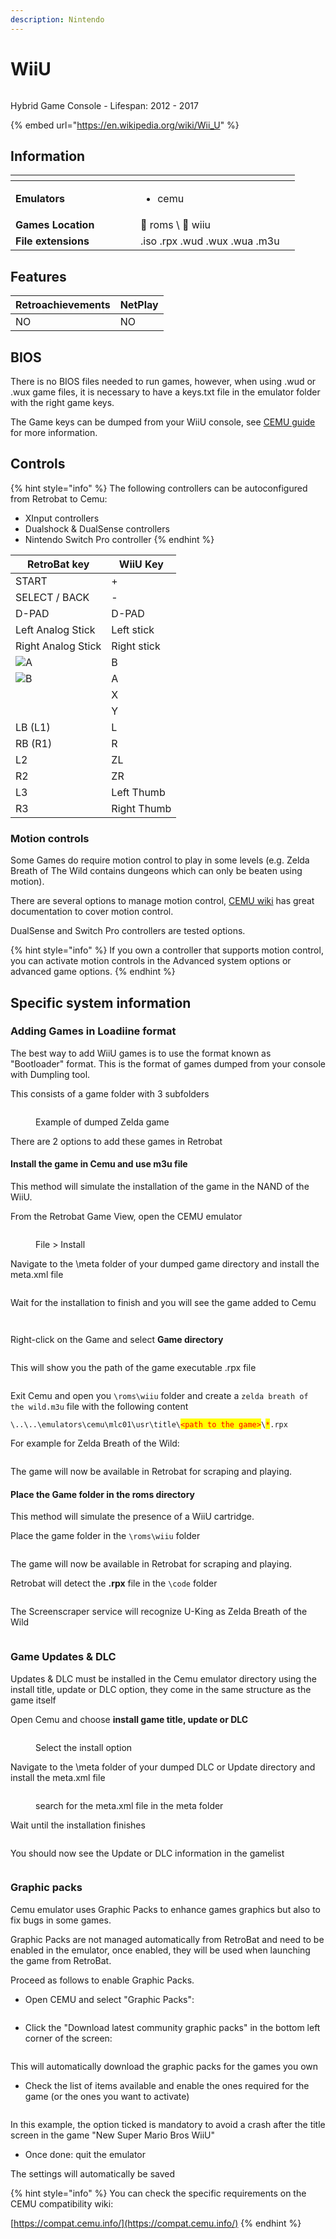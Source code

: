 ```yaml
---
description: Nintendo
---
```


# WiiU

<div align="left">

<figure><img src="https://raw.githubusercontent.com/fabricecaruso/es-theme-carbon/5149a33eed46b2af638b06119397d4023b75131f/art/logos/wiiu.svg" alt=""><figcaption></figcaption></figure>

</div>

Hybrid Game Console - Lifespan: 2012 - 2017

{% embed url="https://en.wikipedia.org/wiki/Wii_U" %}

## Information

<table data-header-hidden><thead><tr><th width="184"></th><th></th><th data-hidden></th></tr></thead><tbody><tr><td><strong>Emulators</strong></td><td><ul><li>cemu</li></ul></td><td></td></tr><tr><td><strong>Games Location</strong></td><td><span data-gb-custom-inline data-tag="emoji" data-code="1f4c1">📁</span> roms \ <span data-gb-custom-inline data-tag="emoji" data-code="1f4c2">📂</span> wiiu</td><td></td></tr><tr><td><strong>File extensions</strong></td><td>.iso .rpx .wud .wux .wua .m3u</td><td></td></tr></tbody></table>

## Features

| Retroachievements | NetPlay |
| ----------------- | ------- |
| NO                | NO      |

## BIOS

There is no BIOS files needed to run games, however, when using .wud or .wux game files, it is necessary to have a keys.txt file in the emulator folder with the right game keys.

The Game keys can be dumped from your WiiU console, see [CEMU guide](https://wiki.cemu.info/wiki/Obtaining\_Keys\_for\_Keys.txt) for more information.

## Controls

{% hint style="info" %}
The following controllers can be autoconfigured from Retrobat to Cemu:

* XInput controllers
* Dualshock & DualSense controllers
* Nintendo Switch Pro controller
{% endhint %}

| RetroBat key                                                                       | WiiU Key    |
| ---------------------------------------------------------------------------------- | ----------- |
| START                                                                              | +           |
| SELECT / BACK                                                                      | -           |
| D-PAD                                                                              | D-PAD       |
| Left Analog Stick                                                                  | Left stick  |
| Right Analog Stick                                                                 | Right stick |
| ![A](<../../../../.gitbook/assets/image (25).png>)                                 | B           |
| ![B](<../../../../.gitbook/assets/image (11).png>)                                 | A           |
| <img src="../../../../.gitbook/assets/image (45).png" alt="" data-size="original"> | X           |
| <img src="../../../../.gitbook/assets/image (43).png" alt="" data-size="line">     | Y           |
| LB (L1)                                                                            | L           |
| RB (R1)                                                                            | R           |
| L2                                                                                 | ZL          |
| R2                                                                                 | ZR          |
| L3                                                                                 | Left Thumb  |
| R3                                                                                 | Right Thumb |

### Motion controls

Some Games do require motion control to play in some levels (e.g. Zelda Breath of The Wild contains dungeons which can only be beaten using motion).

There are several options to manage motion control, [CEMU wiki](https://wiki.cemu.info/wiki/Motion\_controls) has great documentation to cover motion control.

DualSense and Switch Pro controllers are tested options.

{% hint style="info" %}
If you own a controller that supports motion control, you can activate motion controls in the Advanced system options or advanced game options.
{% endhint %}

## Specific system information

### Adding Games in Loadiine format

The best way to add WiiU games is to use the format known as "Bootloader" format. This is the format of games dumped from your console with Dumpling tool.

This consists of a game folder with 3 subfolders

<div align="left">

<figure><img src="https://i.imgur.com/CIYaICX.png" alt=""><figcaption><p>Example of dumped Zelda game</p></figcaption></figure>

</div>

There are 2 options to add these games in Retrobat

#### Install the game in Cemu and use m3u file

This method will simulate the installation of the game in the NAND of the WiiU.

From the Retrobat Game View, open the CEMU emulator



<div align="left">

<figure><img src="https://i.imgur.com/rdJUos9.png" alt=""><figcaption><p>File > Install</p></figcaption></figure>

</div>

Navigate to the \meta folder of your dumped game directory and install the meta.xml file

<div align="left">

<figure><img src="https://i.imgur.com/C1KGhKQ.png" alt=""><figcaption></figcaption></figure>

</div>

Wait for the installation to finish and you will see the game added to Cemu

<div align="left">

<figure><img src="https://i.imgur.com/rG2IJvR.png" alt=""><figcaption></figcaption></figure>

</div>

<div align="left">

<figure><img src="https://i.imgur.com/9ygBgJP.png" alt=""><figcaption></figcaption></figure>

</div>

Right-click on the Game and select **Game directory**

<div align="left">

<figure><img src="https://i.imgur.com/6ALGNnR.png" alt=""><figcaption></figcaption></figure>

</div>

This will show you the path of the game executable .rpx file

<div align="left">

<figure><img src="https://i.imgur.com/EN9JEKf.png" alt=""><figcaption></figcaption></figure>

</div>

Exit Cemu and open you `\roms\wiiu` folder and create a `zelda breath of the wild.m3u` file with the following content

`\..\..\emulators\cemu\mlc01\usr\title\`<mark style="color:red;">`<path to the game>`</mark>`\`<mark style="color:red;">`*`</mark>`.rpx`

For example for Zelda Breath of the Wild:

<div align="left">

<figure><img src="https://i.imgur.com/DjHV0Gt.png" alt=""><figcaption></figcaption></figure>

</div>

The game will now be available in Retrobat for scraping and playing.

#### Place the Game folder in the roms directory

This method will simulate the presence of a WiiU cartridge.&#x20;

Place the game folder in the `\roms\wiiu` folder

<div align="left">

<figure><img src="https://i.imgur.com/8BsrI9F.png" alt=""><figcaption></figcaption></figure>

</div>

The game will now be available in Retrobat for scraping and playing.

Retrobat will detect the **.rpx** file in the `\code` folder

<div align="left">

<figure><img src="https://i.imgur.com/iSQdk4o.png" alt=""><figcaption></figcaption></figure>

</div>

The Screenscraper service will recognize U-King as Zelda Breath of the Wild

<div align="left">

<figure><img src="https://i.imgur.com/9srVWOF.png" alt=""><figcaption></figcaption></figure>

</div>

### Game Updates & DLC

Updates & DLC must be installed in the Cemu emulator directory using the install title, update or DLC option, they come in the same structure as the game itself

Open Cemu and choose **install game title, update or DLC**

<div align="left">

<figure><img src="https://i.imgur.com/Y53KGT4.png" alt=""><figcaption><p>Select the install option</p></figcaption></figure>

</div>

Navigate to the \meta folder of your dumped DLC or Update directory and install the meta.xml file

<div align="left">

<figure><img src="https://i.imgur.com/Y6adbtz.png" alt=""><figcaption><p>search for the meta.xml file in the meta folder</p></figcaption></figure>

</div>

Wait until the installation finishes

<div align="left">

<figure><img src="https://i.imgur.com/8U7YvAk.png" alt=""><figcaption></figcaption></figure>

</div>

You should now see the Update or DLC information in the gamelist

<div align="left">

<figure><img src="https://i.imgur.com/OY3g3cd.png" alt=""><figcaption></figcaption></figure>

</div>

### Graphic packs

Cemu emulator uses Graphic Packs to enhance games graphics but also to fix bugs in some games.

Graphic Packs are not managed automatically from RetroBat and need to be enabled in the emulator, once enabled, they will be used when launching the game from RetroBat.

Proceed as follows to enable Graphic Packs.

* Open CEMU and select "Graphic Packs":

<div align="left">

<figure><img src="https://i.imgur.com/6706fCT.png" alt=""><figcaption></figcaption></figure>

</div>

* Click the "Download latest community graphic packs" in the bottom left corner of the screen:

<div align="left">

<figure><img src="https://i.imgur.com/Y98rMBK.png" alt=""><figcaption></figcaption></figure>

</div>

This will automatically download the graphic packs for the games you own

* Check the list of items available and enable the ones required for the game (or the ones you want to activate)

<div align="left">

<figure><img src="https://i.imgur.com/CKKBWGK.png" alt=""><figcaption></figcaption></figure>

</div>

In this example, the option ticked is mandatory to avoid a crash after the title screen in the game "New Super Mario Bros WiiU"

* Once done: quit the emulator

The settings will automatically be saved

{% hint style="info" %}
You can check the specific requirements on the CEMU compatibility wiki:

[https://compat.cemu.info/](https://compat.cemu.info/)
{% endhint %}

